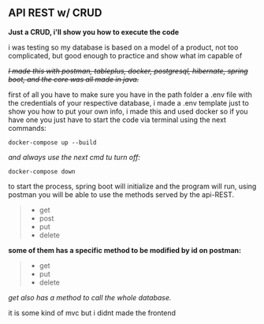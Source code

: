 

## API REST w/ CRUD

**Just a CRUD, i'll show you how to execute the code**

i was testing so my database is based on a model of a product, not too complicated, but good enough to practice and show what im capable of


*~~I made this with postman, tableplus, docker, postgresql, hibernate, spring boot, and the core was all made in java.~~*



first of all you have to make sure you have in the path folder a .env file with the credentials of your respective database, i made a  .env template just to show you how to put your own info, i made this and used docker so if you have one you just have to start the code via terminal using the next commands:

    docker-compose up --build
    

 *and always use the next cmd tu turn off:*

    docker-compose down

  to start the process, spring boot will initialize and the program
 will run, using postman you will be able to use the methods served by
 the api-REST.

>  -  get
>  - post
>  - put
>  - delete
 
 
 **some of them has  a specific method to be modified by id on postman:**
 
>  - get
>  - put
>  - delete

*get also has a method to call the whole database.*

it is some kind of mvc but i didnt made the frontend


 

